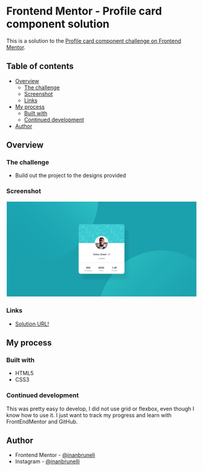 # Frontend Mentor - Profile card component solution

This is a solution to the [Profile card component challenge on Frontend Mentor](https://www.frontendmentor.io/challenges/profile-card-component-cfArpWshJ).

## Table of contents

- [Overview](#overview)
  - [The challenge](#the-challenge)
  - [Screenshot](#screenshot)
  - [Links](#links)
- [My process](#my-process)
  - [Built with](#built-with)  
  - [Continued development](#continued-development)
- [Author](#author)


## Overview

### The challenge

- Build out the project to the designs provided

### Screenshot

<!--![](design/screenshot.jpg)-->
![](design/screenshot-solution.jpg)

### Links

- [Solution URL!](https://inanbruneli.github.io/frontendmentor_profile-card/)

## My process

### Built with

- HTML5
- CSS3

### Continued development

This was pretty easy to develop, I did not use grid or flexbox, even though I know how to use it.
I just want to track my progress and learn with FrontEndMentor and GitHub.

## Author

<!--- Website - [Add your name here](https://www.your-site.com)-->
- Frontend Mentor - [@inanbruneli](https://www.frontendmentor.io/profile/inanbruneli)
- Instagram - [@inanbrunelli](https://www.instagram.com/inanbrunelli)
